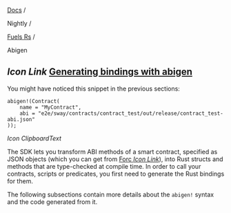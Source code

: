 [Docs](https://docs.fuel.network/) /

Nightly  /

[Fuels Rs](https://docs.fuel.network/docs/nightly/fuels-rs/) /

Abigen

## _Icon Link_ [Generating bindings with abigen](https://docs.fuel.network/docs/nightly/fuels-rs/abigen/\#generating-bindings-with-abigen)

You might have noticed this snippet in the previous sections:

```fuel_Box fuel_Box-idXKMmm-css
abigen!(Contract(
    name = "MyContract",
    abi = "e2e/sway/contracts/contract_test/out/release/contract_test-abi.json"
));
```

_Icon ClipboardText_

The SDK lets you transform ABI methods of a smart contract, specified as JSON objects (which you can get from [Forc _Icon Link_](https://github.com/FuelLabs/sway/tree/v0.67.0/forc)), into Rust structs and methods that are type-checked at compile time.
In order to call your contracts, scripts or predicates, you first need to generate the Rust bindings for them.

The following subsections contain more details about the `abigen!` syntax and the code generated from it.